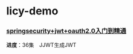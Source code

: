 # licy-demo


### [springsecurity+jwt+oauth2.0入门到精通](https://www.bilibili.com/video/BV19X4y1w74W?spm_id_from=333.1007.top_right_bar_window_custom_collection.content.click&vd_source=0ebc0506b3d9ba600bf8a8c20d5cf078)
**进度**：36集&emsp;JJWT生成JWT